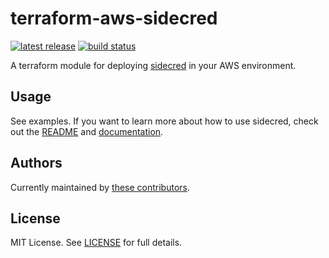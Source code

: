

# terraform-aws-sidecred

[![latest release](https://img.shields.io/github/v/release/telia-oss/terraform-aws-sidecred?style=flat-square)](https://github.com/telia-oss/terraform-aws-sidecred/releases/latest)
[![build status](https://img.shields.io/github/workflow/status/telia-oss/terraform-aws-sidecred/workflow?label=build&logo=github&style=flat-square)](https://github.com/telia-oss/terraform-aws-sidecred/actions?query=workflow%3Atest)

A terraform module for deploying [sidecred](https://github.com/telia-oss/sidecred) in your AWS environment.

## Usage

See examples. If you want to learn more about how to use sidecred, check out the [README](https://github.com/telia-oss/sidecred/blob/master/README.md) and [documentation](https://pkg.go.dev/github.com/telia-oss/sidecred).

## Authors

Currently maintained by [these contributors](../../graphs/contributors).

## License

MIT License. See [LICENSE](LICENSE) for full details.
